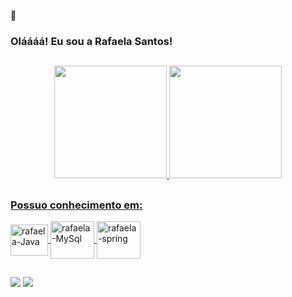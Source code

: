  👋<h3> Oláááá! Eu sou a Rafaela Santos!</h3>
 
 
  ## 


<div align="center">
  <a href="https://github.com/rafaelasantos92">
  <img height="180em" src="https://github-readme-stats.vercel.app/api?username=rafaelasantos92&show_icons=true&theme=merko&include_all_commits=true&count_private=true"/>
  <img height="180em" src="https://github-readme-stats.vercel.app/api/top-langs/?username=rafaelasantos92&layout=compact&langs_count=7&theme=merko"/>
</div>
  
  
  ##
 
 <h3>Possuo conhecimento em:</h3>

 <img align="center" alt="rafaela-Java" height="50" width="60" src="https://cdn.jsdelivr.net/gh/devicons/devicon/icons/java/java-original-wordmark.svg">
 <img align="center" alt="rafaela-MySql" height="60" width="70" src="https://cdn.jsdelivr.net/gh/devicons/devicon/icons/mysql/mysql-original-wordmark.svg" />
 <img align="center" alt="rafaela-spring" height="60" width="70" src="https://cdn.jsdelivr.net/gh/devicons/devicon/icons/spring/spring-original-wordmark.svg" />

       
 ##
  
  
<div> 

  
  <a href="https://www.linkedin.com/in/rafaela-psantos" target="_blank"><img src="https://img.shields.io/badge/-LinkedIn-%230077B5?style=for-the-badge&logo=linkedin&logoColor=white" target="_blank"></a> 
 <a href = "mailto:santos.rafaela2991@gmail.com"><img src="https://img.shields.io/badge/Gmail-D14836?style=for-the-badge&logo=gmail&logoColor=white" target="_blank"></a>
  

  
  
  </div>
  
  
  
